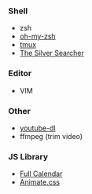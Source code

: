### Shell
- zsh
- [oh-my-zsh](https://github.com/ohmyzsh/ohmyzsh)
- [tmux](https://github.com/tmux/tmux)
- [The Silver Searcher](https://github.com/ggreer/the_silver_searcher)

### Editor
- VIM

### Other
* [youtube-dl](https://github.com/ytdl-org/youtube-dl/blob/master/README.md#read)
* ffmpeg (trim video)

### JS Library
* [Full Calendar](https://fullcalendar.io/)
* [Animate.css](https://daneden.github.io/animate.css/)

